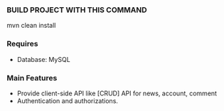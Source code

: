 ### BUILD PROJECT WITH THIS COMMAND
mvn clean install

### Requires

+ Database: MySQL

### Main Features
+ Provide client-side API like [CRUD] API for news, account, comment
+ Authentication and authorizations.
